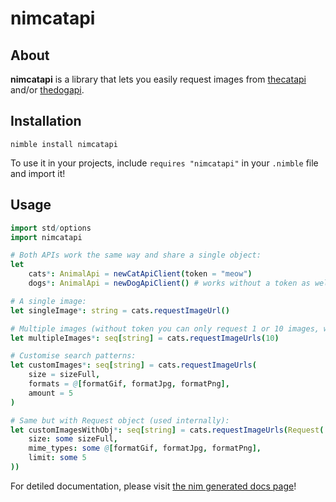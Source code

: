 # nimcatapi

## About

**nimcatapi** is a library that lets you easily request images from [thecatapi](https://thecatapi.com/) and/or [thedogapi](https://thedogapi.com/).

## Installation

`nimble install nimcatapi`

To use it in your projects, include `requires "nimcatapi"` in your `.nimble` file and import it!

## Usage

```nim
import std/options
import nimcatapi

# Both APIs work the same way and share a single object:
let
    cats*: AnimalApi = newCatApiClient(token = "meow")
    dogs*: AnimalApi = newDogApiClient() # works without a token as well!

# A single image:
let singleImage*: string = cats.requestImageUrl()

# Multiple images (without token you can only request 1 or 10 images, with a token 1-100):
let multipleImages*: seq[string] = cats.requestImageUrls(10)

# Customise search patterns:
let customImages*: seq[string] = cats.requestImageUrls(
    size = sizeFull,
    formats = @[formatGif, formatJpg, formatPng],
    amount = 5
)

# Same but with Request object (used internally):
let customImagesWithObj*: seq[string] = cats.requestImageUrls(Request(
    size: some sizeFull,
    mime_types: some @[formatGif, formatJpg, formatPng],
    limit: some 5
))
```

For detiled documentation, please visit [the nim generated docs page](https://nirokay.github.io/nim-docs/nimcatapi)!
